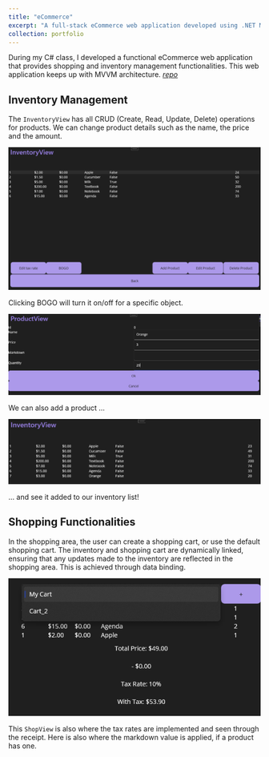 ```yaml
---
title: "eCommerce"
excerpt: "A full-stack eCommerce web application developed using .NET MAUI and C#. The application provides full shopping and inventory management functionality. [*repo*](https://github.com/acortez1003/eCommerce_Su2024)<br/><img src='/images/ecommerce.PNG'>"
collection: portfolio
---
```


During my C# class, I developed a functional eCommerce web application that provides shopping and inventory management functionalities. This web application keeps up with MVVM architecture. [*repo*](https://github.com/acortez1003/eCommerce_Su2024)

## Inventory Management

The `InventoryView` has all CRUD (Create, Read, Update, Delete) operations for products. We can change product details such as the name, the price and the amount.

![InventoryView](/images/inventory.PNG)

Clicking BOGO will turn it on/off for a specific object.

![Add Product](/images/add_product.PNG)

We can also add a product ...

![View new product](/images/new_product.PNG)

... and see it added to our inventory list!

## Shopping Functionalities

In the shopping area, the user can create a shopping cart, or use the default shopping cart. The inventory and shopping cart are dynamically linked, ensuring that any updates made to the inventory are reflected in the shopping area. This is achieved through data binding.

![Cart](/images/cart.PNG)

This `ShopView` is also where the tax rates are implemented and seen through the receipt. Here is also where the markdown value is applied, if a product has one.